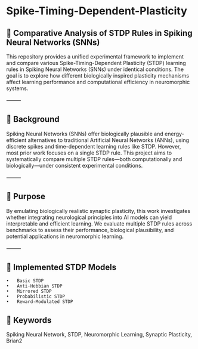 # Spike-Timing-Dependent-Plasticity

## 🔬 Comparative Analysis of STDP Rules in Spiking Neural Networks (SNNs)

This repository provides a unified experimental framework to implement and compare various Spike-Timing-Dependent Plasticity (STDP) learning rules in Spiking Neural Networks (SNNs) under identical conditions. The goal is to explore how different biologically inspired plasticity mechanisms affect learning performance and computational efficiency in neuromorphic systems.

⸻

## 🧠 Background

Spiking Neural Networks (SNNs) offer biologically plausible and energy-efficient alternatives to traditional Artificial Neural Networks (ANNs), using discrete spikes and time-dependent learning rules like STDP. However, most prior work focuses on a single STDP rule. This project aims to systematically compare multiple STDP rules—both computationally and biologically—under consistent experimental conditions.

⸻

## 🎯 Purpose

By emulating biologically realistic synaptic plasticity, this work investigates whether integrating neurological principles into AI models can yield interpretable and efficient learning. We evaluate multiple STDP rules across benchmarks to assess their performance, biological plausibility, and potential applications in neuromorphic learning.

⸻

## 🧪 Implemented STDP Models
	•	Basic STDP
	•	Anti-Hebbian STDP
	•	Mirrored STDP
	•	Probabilistic STDP
	•	Reward-Modulated STDP

## 🧷 Keywords

Spiking Neural Network, STDP, Neuromorphic Learning, Synaptic Plasticity, Brian2

